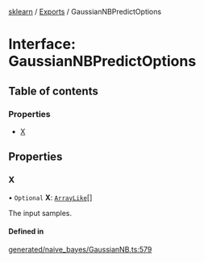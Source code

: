 [sklearn](../readme.md) / [Exports](../modules.md) / GaussianNBPredictOptions

# Interface: GaussianNBPredictOptions

## Table of contents

### Properties

- [X](GaussianNBPredictOptions.md#x)

## Properties

### X

• `Optional` **X**: [`ArrayLike`](../modules.md#arraylike)[]

The input samples.

#### Defined in

[generated/naive_bayes/GaussianNB.ts:579](https://github.com/transitive-bullshit/scikit-learn-ts/blob/367336a/packages/sklearn/src/generated/naive_bayes/GaussianNB.ts#L579)
